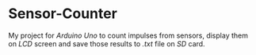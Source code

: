# Sensor-Counter
My project for *Arduino Uno* to count impulses from sensors, display them on *LCD* screen and save those results to *.txt* file on *SD* card.
